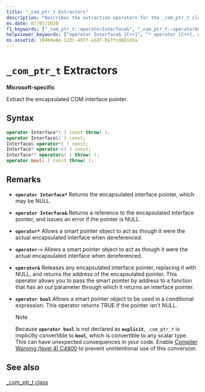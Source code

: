 ```yaml
---
title: "_com_ptr_t Extractors"
description: "Describes the extraction operators for the _com_ptr_t class."
ms.date: 07/07/2020
f1_keywords: ["_com_ptr_t::operatorInterface&", "_com_ptr_t::operatorbool", "_com_ptr_t::operator->", "_com_ptr_t::operator*"]
helpviewer_keywords: ["operator Interface& [C++]", "* operator [C++], with specific objects", "operator& [C++]", "operator* [C++]", "-> operator [C++], with specific objects", "& operator [C++], with specific objects", "operator Interface* [C++]", "operator * [C++]", "operator->", "operator bool", "extractors, _com_ptr_t class", "extractors [C++]"]
ms.assetid: 194b9e0e-123c-49ff-a187-0a7fcd68145a
---
```

# `_com_ptr_t` Extractors

**Microsoft-specific**

Extract the encapsulated COM interface pointer.

## Syntax

```c++
operator Interface*( ) const throw( );
operator Interface&( ) const;
Interface& operator*( ) const;
Interface* operator->( ) const;
Interface** operator&( ) throw( );
operator bool( ) const throw( );
```

## Remarks

- **`operator Interface*`** Returns the encapsulated interface pointer, which may be NULL.

- **`operator Interface&`** Returns a reference to the encapsulated interface pointer, and issues an error if the pointer is NULL.

- **`operator*`** Allows a smart pointer object to act as though it were the actual encapsulated interface when dereferenced.

- **`operator->`** Allows a smart pointer object to act as though it were the actual encapsulated interface when dereferenced.

- **`operator&`** Releases any encapsulated interface pointer, replacing it with NULL, and returns the address of the encapsulated pointer. This operator allows you to pass the smart pointer by address to a function that has an *out* parameter through which it returns an interface pointer.

- **`operator bool`** Allows a smart pointer object to be used in a conditional expression. This operator returns TRUE if the pointer isn't NULL.

  > [!NOTE]
  > Because **`operator bool`** is not declared as **`explicit`**, `_com_ptr_t` is implicitly convertible to **`bool`**, which is convertible to any scalar type. This can have unexpected consequences in your code. Enable [Compiler Warning (level 4) C4800](../error-messages/compiler-warnings/compiler-warning-level-3-c4800.md) to prevent unintentional use of this conversion.

## See also

[_com_ptr_t class](../cpp/com-ptr-t-class.md)
